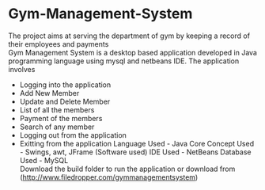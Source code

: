 # Gym-Management-System
The project aims at serving the department of gym by keeping a record of their employees and payments  
Gym Management System is a desktop based application developed in Java programming language using mysql and netbeans IDE.
The application involves 
* Logging into the application
* Add New Member
* Update and Delete Member
* List of all the members
* Payment of the members
* Search of any member
* Logging out from the application
* Exitting from the application
Language Used -  Java Core 
Concept Used - Swings, awt, JFrame
(Software used) IDE Used - NetBeans
Database Used - MySQL  
Download the build folder to run the application or download from (http://www.filedropper.com/gymmanagementsystem)
